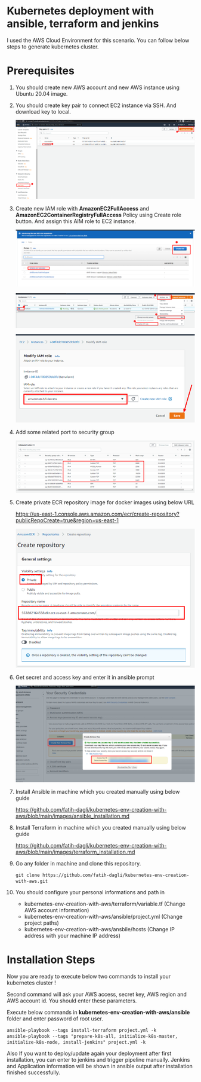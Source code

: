 # Kubernetes deployment with ansible, terraform and jenkins

I used the AWS Cloud Environment for this scenario. You can follow below steps to generate kubernetes cluster.


# Prerequisites


1. You should create new AWS account and new AWS instance using Ubuntu 20.04 image.


2. You should create key pair to connect EC2 instance via SSH. And download key to local.

      ![Key_pair_create](https://github.com/fatih-dagli/kubernetes-env-creation-with-aws/blob/main/images/create_key_pair.png)


3. Create new IAM role with **AmazonEC2FullAccess** and **AmazonEC2ContainerRegistryFullAccess** Policy using Create role button. And assign this AIM role to EC2 instance.

      ![create_iam_role](https://github.com/fatih-dagli/kubernetes-env-creation-with-aws/blob/main/images/create_iam_role.png)

      ![assign_iam_role](https://github.com/fatih-dagli/kubernetes-env-creation-with-aws/blob/main/images/assign_iam_role.png)

      ![assign_iam_role_2](https://github.com/fatih-dagli/kubernetes-env-creation-with-aws/blob/main/images/assign_iam_role_2.png)



4. Add some related port to security group

      ![security_group_port](https://github.com/fatih-dagli/kubernetes-env-creation-with-aws/blob/main/images/security_group_port.png)


5. Create private ECR repository image for docker images using below URL

      https://us-east-1.console.aws.amazon.com/ecr/create-repository?publicRepoCreate=true&region=us-east-1

      ![ECR_CREEATE](https://github.com/fatih-dagli/kubernetes-env-creation-with-aws/blob/main/images/ECR_CREEATE.png)


6. Get secret and access key and enter it in ansible prompt

      ![ACCESS_KEY](https://github.com/fatih-dagli/kubernetes-env-creation-with-aws/blob/main/images/ACCESS_KEY.png)


7. Install Ansible in machine which you created manually using below guide

      https://github.com/fatih-dagli/kubernetes-env-creation-with-aws/blob/main/images/ansible_installation.md


8. Install Terraform in machine which you created manually using below guide

      https://github.com/fatih-dagli/kubernetes-env-creation-with-aws/blob/main/images/terraform_installation.md
      
9. Go any folder in machine and clone this repository.
      ```
      git clone https://github.com/fatih-dagli/kubernetes-env-creation-with-aws.git
      ```

10. You should configure your personal informations and path in 

      - kubernetes-env-creation-with-aws/terraform/variable.tf (Change AWS account information)
      - kubernetes-env-creation-with-aws/ansible/project.yml   (Change project paths)
      - kubernetes-env-creation-with-aws/ansbile/hosts         (Change IP address with your machine IP address)
      
      
   



# Installation Steps
 
Now you are ready to execute below two commands to install your kubernetes cluster !


Second command will ask your AWS access, secret key, AWS region and AWS account id.  You should enter these parameters. 

Execute below commands in **kubernetes-env-creation-with-aws/ansible** folder and enter password of root user.

```
ansible-playbook --tags install-terraform project.yml -k
ansible-playbook --tags "prepare-k8s-all, initialize-k8s-master, initialize-k8s-node, install-jenkins" project.yml -k
```


Also If you want to deploy/update again your deployment after first installation,  you can enter to jenkins and trigger pipeline manually. Jenkins and Application information will be shown in ansible output after installation finished successfully.
